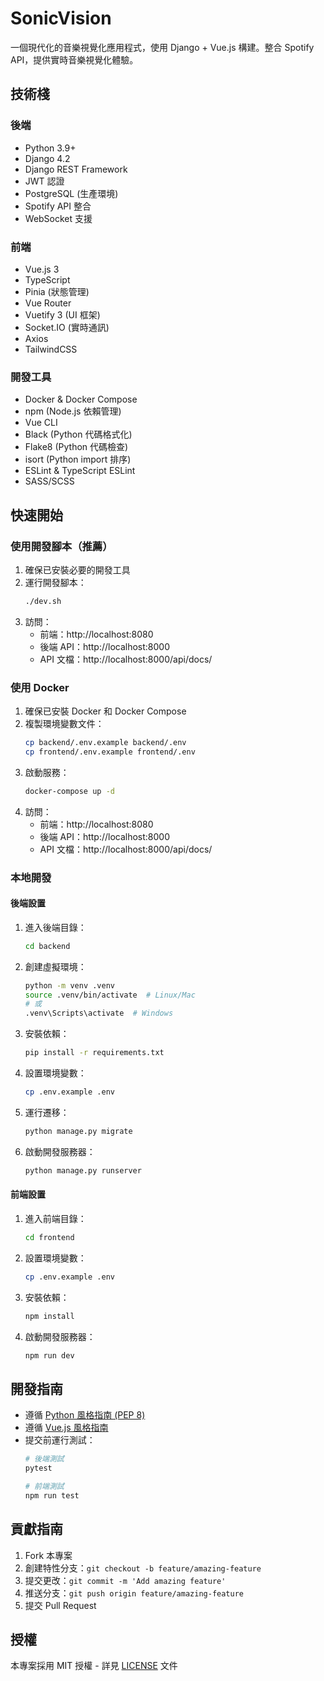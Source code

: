 # SonicVision

一個現代化的音樂視覺化應用程式，使用 Django + Vue.js 構建。整合 Spotify API，提供實時音樂視覺化體驗。

## 技術棧

### 後端
- Python 3.9+
- Django 4.2
- Django REST Framework
- JWT 認證
- PostgreSQL (生產環境)
- Spotify API 整合
- WebSocket 支援

### 前端
- Vue.js 3
- TypeScript
- Pinia (狀態管理)
- Vue Router
- Vuetify 3 (UI 框架)
- Socket.IO (實時通訊)
- Axios
- TailwindCSS

### 開發工具
- Docker & Docker Compose
- npm (Node.js 依賴管理)
- Vue CLI
- Black (Python 代碼格式化)
- Flake8 (Python 代碼檢查)
- isort (Python import 排序)
- ESLint & TypeScript ESLint
- SASS/SCSS

## 快速開始

### 使用開發腳本（推薦）

1. 確保已安裝必要的開發工具
2. 運行開發腳本：
   ```bash
   ./dev.sh
   ```
3. 訪問：
   - 前端：http://localhost:8080
   - 後端 API：http://localhost:8000
   - API 文檔：http://localhost:8000/api/docs/

### 使用 Docker

1. 確保已安裝 Docker 和 Docker Compose
2. 複製環境變數文件：
   ```bash
   cp backend/.env.example backend/.env
   cp frontend/.env.example frontend/.env
   ```
3. 啟動服務：
   ```bash
   docker-compose up -d
   ```
4. 訪問：
   - 前端：http://localhost:8080
   - 後端 API：http://localhost:8000
   - API 文檔：http://localhost:8000/api/docs/

### 本地開發

#### 後端設置
1. 進入後端目錄：
   ```bash
   cd backend
   ```
2. 創建虛擬環境：
   ```bash
   python -m venv .venv
   source .venv/bin/activate  # Linux/Mac
   # 或
   .venv\Scripts\activate  # Windows
   ```
3. 安裝依賴：
   ```bash
   pip install -r requirements.txt
   ```
4. 設置環境變數：
   ```bash
   cp .env.example .env
   ```
5. 運行遷移：
   ```bash
   python manage.py migrate
   ```
6. 啟動開發服務器：
   ```bash
   python manage.py runserver
   ```

#### 前端設置
1. 進入前端目錄：
   ```bash
   cd frontend
   ```
2. 設置環境變數：
   ```bash
   cp .env.example .env
   ```
3. 安裝依賴：
   ```bash
   npm install
   ```
4. 啟動開發服務器：
   ```bash
   npm run dev
   ```

## 開發指南

- 遵循 [Python 風格指南 (PEP 8)](https://www.python.org/dev/peps/pep-0008/)
- 遵循 [Vue.js 風格指南](https://v3.vuejs.org/style-guide/)
- 提交前運行測試：
  ```bash
  # 後端測試
  pytest
  
  # 前端測試
  npm run test
  ```

## 貢獻指南

1. Fork 本專案
2. 創建特性分支：`git checkout -b feature/amazing-feature`
3. 提交更改：`git commit -m 'Add amazing feature'`
4. 推送分支：`git push origin feature/amazing-feature`
5. 提交 Pull Request

## 授權

本專案採用 MIT 授權 - 詳見 [LICENSE](LICENSE) 文件 